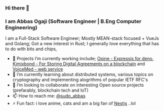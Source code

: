 ### Hi there 👋

<!--
**abbasogaji/abbasogaji** is a ✨ _special_ ✨ repository because its `README.md` (this file) appears on your GitHub profile.

Here are some ideas to get you started:

- 🔭 I’m currently working on ...
- 🌱 I’m currently learning ...
- 👯 I’m looking to collaborate on ...
- 🤔 I’m looking for help with ...
- 💬 Ask me about ...
- 📫 How to reach me: ...
- 😄 Pronouns: ...
- ⚡ Fun fact: ...
-->

### I am Abbas Ogaji (Software Engineer | B.Eng Computer Engineering)

I am a Full-Stack Software Engineer; Mostly MEAN-stack focused + VueJs and Golang; Got a new interest in Rust; I generally love everything that has to do with bits and chips, 

- 🔭 Projects I’m currently working include;  [Opine - Expressjs for deno](https://github.com/asos-craigmorten/opine), [Kimixbond - For Storing Digital Agreements on a blockchain](https://kimixbond.com) and [VoiceMed - web service](https://voicemed.io)
- 🌱 I’m currently learning about distributed systems, various topics on cryptography and implementing alogrithms of popular IETF RFC's
- 👯 I’m looking to collaborate on interesting Open source projects (prefarably, blockchain tech and IoT)
- 📫 How to reach me: [@sudo_abbas](https://twitter.com/sudo_abbas)
- ⚡ Fun fact: i love anime, cats and am a big fan of [Nestjs](https://github.com/nestjs/nest) ..lol


